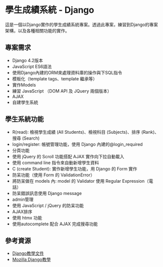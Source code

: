 # 學生成績系統 - Django

這是一個以Django實作的學生成績系統專案。透過此專案，練習到Django的專案架構，以及各種相關功能的實作。

## 專案需求

- Django 4.2版本
- JavaScript ES6語法
- 使用Django內建的ORM來處理資料庫的操作與下SQL指令
- 模板化（template tags、template 繼承等）
- 實作Models
- 練習 JavaScript （DOM API 及 JQuery 兩個版本）
- AJAX
- 自建學生系統

## 學生系統功能

- R(read): 檢視學生成績 (All Students)、檢視科目 (Subjects)、排序 (Rank)、搜尋 (Search)
- login/register: 帳號管理功能，使用 Django 內建的 ​@login_required
- 分頁功能
- 使用 jQuery 的 Scroll 功能搭配 AJAX 實作向下拉自動載入
- 使用 command line 指令來自動新增學生資料
- C (create Student): 實作新增學生功能，用 Django 的 Form 實作
- 防呆功能（使用 Form 的 ValidationError）
- 將防呆做在 models 內: model 的 Validator 使用 Regular Expression（電話）
- 防呆錯誤訊息使用 ​Django message
- admin管理
- 使用 JavaScript / jQuery 的防呆功能
- AJAX排序
- 使用 htmx 功能
- 使用autocomplete 配合 AJAX 完成搜尋功能

## 參考資源

- [Django教學文件](https://docs.djangoproject.com/en/4.0/)
- [Mozilla Django教學](https://developer.mozilla.org/en-US/docs/Learn/Server-side/Django)